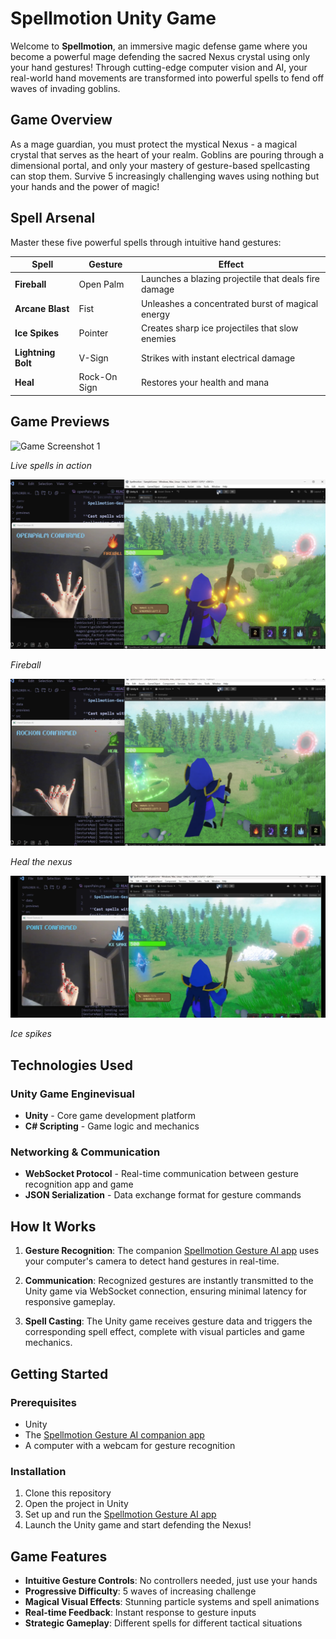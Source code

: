 # Spellmotion Unity Game

Welcome to **Spellmotion**, an immersive magic defense game where you become a powerful mage defending the sacred Nexus crystal using only your hand gestures! Through cutting-edge computer vision and AI, your real-world hand movements are transformed into powerful spells to fend off waves of invading goblins.

## Game Overview

As a mage guardian, you must protect the mystical Nexus - a magical crystal that serves as the heart of your realm. Goblins are pouring through a dimensional portal, and only your mastery of gesture-based spellcasting can stop them. Survive 5 increasingly challenging waves using nothing but your hands and the power of magic!

## Spell Arsenal

Master these five powerful spells through intuitive hand gestures:

| Spell | Gesture | Effect |
|-------|---------|--------|
| **Fireball** | Open Palm | Launches a blazing projectile that deals fire damage |
| **Arcane Blast** | Fist | Unleashes a concentrated burst of magical energy |
| **Ice Spikes** | Pointer | Creates sharp ice projectiles that slow enemies |
| **Lightning Bolt** | V-Sign | Strikes with instant electrical damage |
| **Heal** | Rock-On Sign | Restores your health and mana |

## Game Previews

<!-- Add your game screenshots and GIFs here -->
![Game Screenshot 1](previews/combo.gif)

*Live spells in action*

![Game Screenshot 2](previews/fireball.png)

*Fireball*

![Gameplay GIF](previews/heal.png)

*Heal the nexus*

![Spell Effects](previews/icespikes.png)

*Ice spikes*

## Technologies Used

### Unity Game Enginevisual

- **Unity** - Core game development platform
- **C# Scripting** - Game logic and mechanics

### Networking & Communication

- **WebSocket Protocol** - Real-time communication between gesture recognition app and game
- **JSON Serialization** - Data exchange format for gesture commands

## How It Works

1. **Gesture Recognition**: The companion [Spellmotion Gesture AI app](https://github.com/ben4ali/Spellmotion-Gesture-ai) uses your computer's camera to detect hand gestures in real-time.

2. **Communication**: Recognized gestures are instantly transmitted to the Unity game via WebSocket connection, ensuring minimal latency for responsive gameplay.

3. **Spell Casting**: The Unity game receives gesture data and triggers the corresponding spell effect, complete with visual particles and game mechanics.


## Getting Started

### Prerequisites

- Unity
- The [Spellmotion Gesture AI companion app](https://github.com/ben4ali/Spellmotion-Gesture-ai)
- A computer with a webcam for gesture recognition

### Installation

1. Clone this repository
2. Open the project in Unity
3. Set up and run the [Spellmotion Gesture AI app](https://github.com/ben4ali/Spellmotion-Gesture-ai)
4. Launch the Unity game and start defending the Nexus!

## Game Features

- **Intuitive Gesture Controls**: No controllers needed, just use your hands
- **Progressive Difficulty**: 5 waves of increasing challenge
- **Magical Visual Effects**: Stunning particle systems and spell animations
- **Real-time Feedback**: Instant response to gesture inputs
- **Strategic Gameplay**: Different spells for different tactical situations
